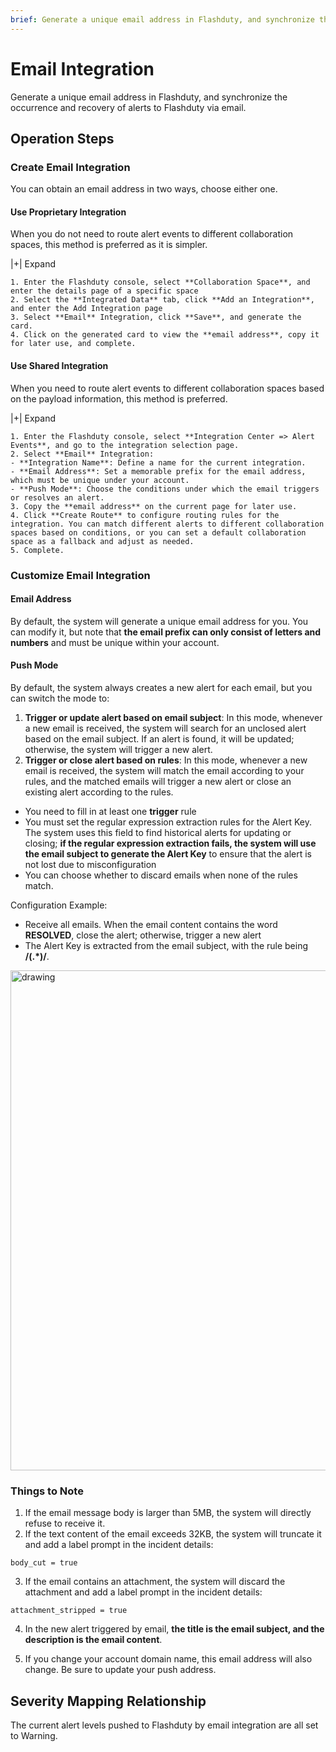 ```yaml
---
brief: Generate a unique email address in Flashduty, and synchronize the occurrence and recovery of alerts to Flashduty via email
---
```


# Email Integration

Generate a unique email address in Flashduty, and synchronize the occurrence and recovery of alerts to Flashduty via email.

## Operation Steps

### Create Email Integration

You can obtain an email address in two ways, choose either one.

#### Use Proprietary Integration

When you do not need to route alert events to different collaboration spaces, this method is preferred as it is simpler.

|+| Expand

    1. Enter the Flashduty console, select **Collaboration Space**, and enter the details page of a specific space
    2. Select the **Integrated Data** tab, click **Add an Integration**, and enter the Add Integration page
    3. Select **Email** Integration, click **Save**, and generate the card.
    4. Click on the generated card to view the **email address**, copy it for later use, and complete.

#### Use Shared Integration

When you need to route alert events to different collaboration spaces based on the payload information, this method is preferred.

|+| Expand

    1. Enter the Flashduty console, select **Integration Center => Alert Events**, and go to the integration selection page.
    2. Select **Email** Integration:
    - **Integration Name**: Define a name for the current integration.
    - **Email Address**: Set a memorable prefix for the email address, which must be unique under your account.
    - **Push Mode**: Choose the conditions under which the email triggers or resolves an alert.
    3. Copy the **email address** on the current page for later use.
    4. Click **Create Route** to configure routing rules for the integration. You can match different alerts to different collaboration spaces based on conditions, or you can set a default collaboration space as a fallback and adjust as needed.
    5. Complete.

### Customize Email Integration

#### Email Address

By default, the system will generate a unique email address for you. You can modify it, but note that **the email prefix can only consist of letters and numbers** and must be unique within your account.

#### Push Mode

By default, the system always creates a new alert for each email, but you can switch the mode to:

1. **Trigger or update alert based on email subject**: In this mode, whenever a new email is received, the system will search for an unclosed alert based on the email subject. If an alert is found, it will be updated; otherwise, the system will trigger a new alert.
2. **Trigger or close alert based on rules**: In this mode, whenever a new email is received, the system will match the email according to your rules, and the matched emails will trigger a new alert or close an existing alert according to the rules.

- You need to fill in at least one **trigger** rule
- You must set the regular expression extraction rules for the Alert Key. The system uses this field to find historical alerts for updating or closing; **if the regular expression extraction fails, the system will use the email subject to generate the Alert Key** to ensure that the alert is not lost due to misconfiguration
- You can choose whether to discard emails when none of the rules match.

Configuration Example:

- Receive all emails. When the email content contains the word **RESOLVED**, close the alert; otherwise, trigger a new alert
- The Alert Key is extracted from the email subject, with the rule being **/(.\*)/**.

<img src="https://fcimg.3ti.site/zh/flashduty/mixin/alert_integration/email/1.avif" alt="drawing" width="800"/>

### Things to Note

1. If the email message body is larger than 5MB, the system will directly refuse to receive it.
2. If the text content of the email exceeds 32KB, the system will truncate it and add a label prompt in the incident details:

```
body_cut = true
```

3. If the email contains an attachment, the system will discard the attachment and add a label prompt in the incident details:

```
attachment_stripped = true
```

4. In the new alert triggered by email, **the title is the email subject, and the description is the email content**.

5. If you change your account domain name, this email address will also change. Be sure to update your push address.

## Severity Mapping Relationship

The current alert levels pushed to Flashduty by email integration are all set to Warning.